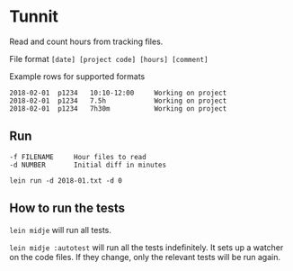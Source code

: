 # Tunnit

Read and count hours from tracking files.

File format `[date] [project code] [hours] [comment]`

Example rows for supported formats
```
2018-02-01  p1234   10:10-12:00		Working on project
2018-02-01  p1234   7.5h 			Working on project
2018-02-01  p1234   7h30m 			Working on project
```

## Run
```
-f FILENAME     Hour files to read
-d NUMBER       Initial diff in minutes
```

`lein run -d 2018-01.txt -d 0`

## How to run the tests

`lein midje` will run all tests.

`lein midje :autotest` will run all the tests indefinitely. It sets up a
watcher on the code files. If they change, only the relevant tests will be
run again.
